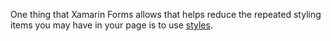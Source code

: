 One thing that Xamarin Forms allows that helps reduce the repeated styling items you may have in your page is to use [styles](http://developer.xamarin.com/guides/cross-platform/xamarin-forms/working-with/styles/). 